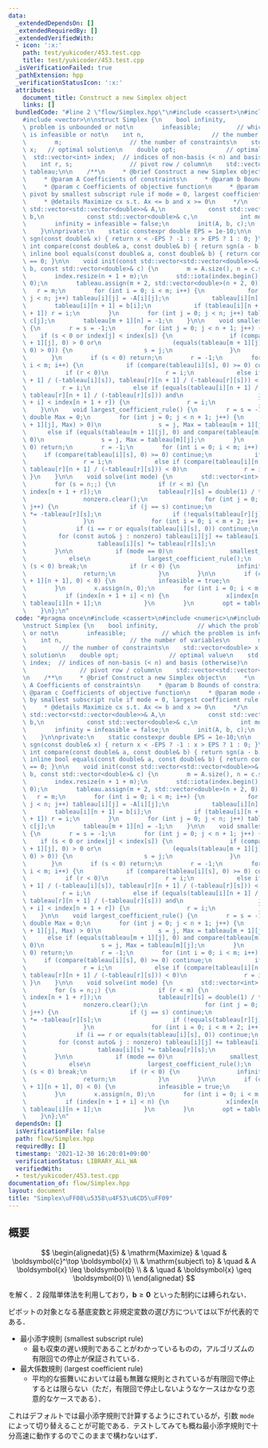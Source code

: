 ```yaml
---
data:
  _extendedDependsOn: []
  _extendedRequiredBy: []
  _extendedVerifiedWith:
  - icon: ':x:'
    path: test/yukicoder/453.test.cpp
    title: test/yukicoder/453.test.cpp
  _isVerificationFailed: true
  _pathExtension: hpp
  _verificationStatusIcon: ':x:'
  attributes:
    document_title: Construct a new Simplex object
    links: []
  bundledCode: "#line 2 \"flow/Simplex.hpp\"\n#include <cassert>\n#include <numeric>\n\
    #include <vector>\n\nstruct Simplex {\n    bool infinity,           // which the\
    \ problem is unbounded or not\n        infeasible;          // which the problem\
    \ is infeasible or not\n    int n,                   // the number of variables\n\
    \        m;                   // the number of constraints\n    std::vector<double>\
    \ x;   // optimal solution\n    double opt;              // optimal value\n  \
    \  std::vector<int> index;  // indices of non-basis (< n) and basis (otherwise)\n\
    \    int r, s;                // pivot row / column\n    std::vector<std::vector<double>>\
    \ tableau;\n\n    /**\n     * @brief Construct a new Simplex object\n     *\n\
    \     * @param A Coefficients of constraints\n     * @param b Bounds of constraints\n\
    \     * @param c Coefficients of objective function\n     * @param mode choose\
    \ pivot by smallest subscript rule if mode = 0, largest coefficient rule otherwise\n\
    \     * @details Maximize cx s.t. Ax <= b and x >= 0\n     */\n    Simplex(const\
    \ std::vector<std::vector<double>>& A,\n            const std::vector<double>&\
    \ b,\n            const std::vector<double>& c,\n            int mode = 0) {\n\
    \        infinity = infeasible = false;\n        init(A, b, c);\n        solve(mode);\n\
    \    }\n\nprivate:\n    static constexpr double EPS = 1e-10;\n\n    inline int\
    \ sgn(const double& x) { return x < -EPS ? -1 : x > EPS ? 1 : 0; }\n\n    inline\
    \ int compare(const double& a, const double& b) { return sgn(a - b); }\n\n   \
    \ inline bool equals(const double& a, const double& b) { return compare(a, b)\
    \ == 0; }\n\n    void init(const std::vector<std::vector<double>>& A, const std::vector<double>&\
    \ b, const std::vector<double>& c) {\n        m = A.size(), n = c.size();\n\n\
    \        index.resize(n + 1 + m);\n        std::iota(index.begin(), index.end(),\
    \ 0);\n        tableau.assign(m + 2, std::vector<double>(n + 2, 0));\n\n     \
    \   r = m;\n        for (int i = 0; i < m; i++) {\n            for (int j = 0;\
    \ j < n; j++) tableau[i][j] = -A[i][j];\n            tableau[i][n] = 1;\n    \
    \        tableau[i][n + 1] = b[i];\n            if (tableau[i][n + 1] < tableau[r][n\
    \ + 1]) r = i;\n        }\n        for (int j = 0; j < n; j++) tableau[m][j] =\
    \ c[j];\n        tableau[m + 1][n] = -1;\n    }\n\n    void smallest_subscript_rule()\
    \ {\n        r = s = -1;\n        for (int j = 0; j < n + 1; j++) {\n        \
    \    if (s < 0 or index[j] < index[s]) {\n                if (compare(tableau[m\
    \ + 1][j], 0) > 0 or\n                    (equals(tableau[m + 1][j], 0) and compare(tableau[m][j],\
    \ 0) > 0)) {\n                    s = j;\n                }\n            }\n \
    \       }\n        if (s < 0) return;\n        r = -1;\n        for (int i = 0;\
    \ i < m; i++) {\n            if (compare(tableau[i][s], 0) >= 0) continue;\n \
    \           if (r < 0)\n                r = i;\n            else if (compare(tableau[i][n\
    \ + 1] / (-tableau[i][s]), tableau[r][n + 1] / (-tableau[r][s])) < 0)\n      \
    \          r = i;\n            else if (equals(tableau[i][n + 1] / (-tableau[i][s]),\
    \ tableau[r][n + 1] / (-tableau[r][s])) and\n                     index[n + 1\
    \ + i] < index[n + 1 + r]) {\n                r = i;\n            }\n        }\n\
    \    }\n\n    void largest_coefficient_rule() {\n        r = s = -1;\n       \
    \ double Max = 0;\n        for (int j = 0; j < n + 1; j++) {\n            if (compare(tableau[m\
    \ + 1][j], Max) > 0)\n                s = j, Max = tableau[m + 1][j];\n      \
    \      else if (equals(tableau[m + 1][j], 0) and compare(tableau[m][j], Max) >\
    \ 0)\n                s = j, Max = tableau[m][j];\n        }\n        if (s <\
    \ 0) return;\n        r = -1;\n        for (int i = 0; i < m; i++) {\n       \
    \     if (compare(tableau[i][s], 0) >= 0) continue;\n            if (r < 0)\n\
    \                r = i;\n            else if (compare(tableau[i][n + 1] / (-tableau[i][s]),\
    \ tableau[r][n + 1] / (-tableau[r][s])) < 0)\n                r = i;\n       \
    \ }\n    }\n\n    void solve(int mode) {\n        std::vector<int> nonzero;\n\
    \        for (s = n;;) {\n            if (r < m) {\n                std::swap(index[s],\
    \ index[n + 1 + r]);\n                tableau[r][s] = double(1) / tableau[r][s];\n\
    \                nonzero.clear();\n                for (int j = 0; j < n + 2;\
    \ j++) {\n                    if (j == s) continue;\n                    tableau[r][j]\
    \ *= -tableau[r][s];\n                    if (!equals(tableau[r][j], 0)) nonzero.emplace_back(j);\n\
    \                }\n                for (int i = 0; i < m + 2; i++) {\n      \
    \              if (i == r or equals(tableau[i][s], 0)) continue;\n           \
    \         for (const auto& j : nonzero) tableau[i][j] += tableau[i][s] * tableau[r][j];\n\
    \                    tableau[i][s] *= tableau[r][s];\n                }\n    \
    \        }\n\n            if (mode == 0)\n                smallest_subscript_rule();\n\
    \            else\n                largest_coefficient_rule();\n            if\
    \ (s < 0) break;\n            if (r < 0) {\n                infinity = true;\n\
    \                return;\n            }\n        }\n\n        if (compare(tableau[m\
    \ + 1][n + 1], 0) < 0) {\n            infeasible = true;\n            return;\n\
    \        }\n        x.assign(n, 0);\n        for (int i = 0; i < m; i++) {\n \
    \           if (index[n + 1 + i] < n) {\n                x[index[n + 1 + i]] =\
    \ tableau[i][n + 1];\n            }\n        }\n        opt = tableau[m][n + 1];\n\
    \    }\n};\n"
  code: "#pragma once\n#include <cassert>\n#include <numeric>\n#include <vector>\n\
    \nstruct Simplex {\n    bool infinity,           // which the problem is unbounded\
    \ or not\n        infeasible;          // which the problem is infeasible or not\n\
    \    int n,                   // the number of variables\n        m;         \
    \          // the number of constraints\n    std::vector<double> x;   // optimal\
    \ solution\n    double opt;              // optimal value\n    std::vector<int>\
    \ index;  // indices of non-basis (< n) and basis (otherwise)\n    int r, s; \
    \               // pivot row / column\n    std::vector<std::vector<double>> tableau;\n\
    \n    /**\n     * @brief Construct a new Simplex object\n     *\n     * @param\
    \ A Coefficients of constraints\n     * @param b Bounds of constraints\n     *\
    \ @param c Coefficients of objective function\n     * @param mode choose pivot\
    \ by smallest subscript rule if mode = 0, largest coefficient rule otherwise\n\
    \     * @details Maximize cx s.t. Ax <= b and x >= 0\n     */\n    Simplex(const\
    \ std::vector<std::vector<double>>& A,\n            const std::vector<double>&\
    \ b,\n            const std::vector<double>& c,\n            int mode = 0) {\n\
    \        infinity = infeasible = false;\n        init(A, b, c);\n        solve(mode);\n\
    \    }\n\nprivate:\n    static constexpr double EPS = 1e-10;\n\n    inline int\
    \ sgn(const double& x) { return x < -EPS ? -1 : x > EPS ? 1 : 0; }\n\n    inline\
    \ int compare(const double& a, const double& b) { return sgn(a - b); }\n\n   \
    \ inline bool equals(const double& a, const double& b) { return compare(a, b)\
    \ == 0; }\n\n    void init(const std::vector<std::vector<double>>& A, const std::vector<double>&\
    \ b, const std::vector<double>& c) {\n        m = A.size(), n = c.size();\n\n\
    \        index.resize(n + 1 + m);\n        std::iota(index.begin(), index.end(),\
    \ 0);\n        tableau.assign(m + 2, std::vector<double>(n + 2, 0));\n\n     \
    \   r = m;\n        for (int i = 0; i < m; i++) {\n            for (int j = 0;\
    \ j < n; j++) tableau[i][j] = -A[i][j];\n            tableau[i][n] = 1;\n    \
    \        tableau[i][n + 1] = b[i];\n            if (tableau[i][n + 1] < tableau[r][n\
    \ + 1]) r = i;\n        }\n        for (int j = 0; j < n; j++) tableau[m][j] =\
    \ c[j];\n        tableau[m + 1][n] = -1;\n    }\n\n    void smallest_subscript_rule()\
    \ {\n        r = s = -1;\n        for (int j = 0; j < n + 1; j++) {\n        \
    \    if (s < 0 or index[j] < index[s]) {\n                if (compare(tableau[m\
    \ + 1][j], 0) > 0 or\n                    (equals(tableau[m + 1][j], 0) and compare(tableau[m][j],\
    \ 0) > 0)) {\n                    s = j;\n                }\n            }\n \
    \       }\n        if (s < 0) return;\n        r = -1;\n        for (int i = 0;\
    \ i < m; i++) {\n            if (compare(tableau[i][s], 0) >= 0) continue;\n \
    \           if (r < 0)\n                r = i;\n            else if (compare(tableau[i][n\
    \ + 1] / (-tableau[i][s]), tableau[r][n + 1] / (-tableau[r][s])) < 0)\n      \
    \          r = i;\n            else if (equals(tableau[i][n + 1] / (-tableau[i][s]),\
    \ tableau[r][n + 1] / (-tableau[r][s])) and\n                     index[n + 1\
    \ + i] < index[n + 1 + r]) {\n                r = i;\n            }\n        }\n\
    \    }\n\n    void largest_coefficient_rule() {\n        r = s = -1;\n       \
    \ double Max = 0;\n        for (int j = 0; j < n + 1; j++) {\n            if (compare(tableau[m\
    \ + 1][j], Max) > 0)\n                s = j, Max = tableau[m + 1][j];\n      \
    \      else if (equals(tableau[m + 1][j], 0) and compare(tableau[m][j], Max) >\
    \ 0)\n                s = j, Max = tableau[m][j];\n        }\n        if (s <\
    \ 0) return;\n        r = -1;\n        for (int i = 0; i < m; i++) {\n       \
    \     if (compare(tableau[i][s], 0) >= 0) continue;\n            if (r < 0)\n\
    \                r = i;\n            else if (compare(tableau[i][n + 1] / (-tableau[i][s]),\
    \ tableau[r][n + 1] / (-tableau[r][s])) < 0)\n                r = i;\n       \
    \ }\n    }\n\n    void solve(int mode) {\n        std::vector<int> nonzero;\n\
    \        for (s = n;;) {\n            if (r < m) {\n                std::swap(index[s],\
    \ index[n + 1 + r]);\n                tableau[r][s] = double(1) / tableau[r][s];\n\
    \                nonzero.clear();\n                for (int j = 0; j < n + 2;\
    \ j++) {\n                    if (j == s) continue;\n                    tableau[r][j]\
    \ *= -tableau[r][s];\n                    if (!equals(tableau[r][j], 0)) nonzero.emplace_back(j);\n\
    \                }\n                for (int i = 0; i < m + 2; i++) {\n      \
    \              if (i == r or equals(tableau[i][s], 0)) continue;\n           \
    \         for (const auto& j : nonzero) tableau[i][j] += tableau[i][s] * tableau[r][j];\n\
    \                    tableau[i][s] *= tableau[r][s];\n                }\n    \
    \        }\n\n            if (mode == 0)\n                smallest_subscript_rule();\n\
    \            else\n                largest_coefficient_rule();\n            if\
    \ (s < 0) break;\n            if (r < 0) {\n                infinity = true;\n\
    \                return;\n            }\n        }\n\n        if (compare(tableau[m\
    \ + 1][n + 1], 0) < 0) {\n            infeasible = true;\n            return;\n\
    \        }\n        x.assign(n, 0);\n        for (int i = 0; i < m; i++) {\n \
    \           if (index[n + 1 + i] < n) {\n                x[index[n + 1 + i]] =\
    \ tableau[i][n + 1];\n            }\n        }\n        opt = tableau[m][n + 1];\n\
    \    }\n};\n"
  dependsOn: []
  isVerificationFile: false
  path: flow/Simplex.hpp
  requiredBy: []
  timestamp: '2021-12-30 16:20:01+09:00'
  verificationStatus: LIBRARY_ALL_WA
  verifiedWith:
  - test/yukicoder/453.test.cpp
documentation_of: flow/Simplex.hpp
layout: document
title: "Simplex\uFF08\u5358\u4F53\u6CD5\uFF09"
---
```


## 概要
$$
\begin{alignedat}{5}
    & \mathrm{Maximize}     & \quad & \boldsymbol{c}^\top \boldsymbol{x}    \\
    & \mathrm{subject\ to}  & \quad & A \boldsymbol{x} \leq \boldsymbol{b}  \\
    &                       & \quad & \boldsymbol{x} \geq \boldsymbol{0}    \\
\end{alignedat}
$$

を解く．2 段階単体法を利用しており，$\boldsymbol{b} \geq \boldsymbol{0}$ といった制約には縛られない．

ピボットの対象となる基底変数と非規定変数の選び方については以下が代表的である．

- 最小添字規則 (smallest subscript rule)
  - 最も収束の遅い規則であることがわかっているものの，アルゴリズムの有限回での停止が保証されている．
- 最大係数規則 (largest coefficient rule)
  - 平均的な振舞いにおいては最も無難な規則とされているが有限回で停止するとは限らない（ただ，有限回で停止しないようなケースはかなり恣意的なケースである）．

これはデフォルトでは最小添字規則で計算するようにされているが，引数 `mode` によって切り替えることが可能である．テストしてみても概ね最小添字規則で十分高速に動作するのでこのままで構わないはず．
